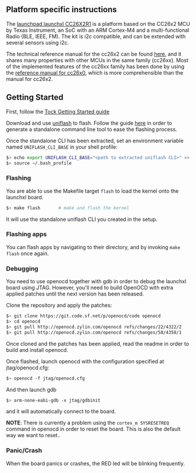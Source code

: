 ## Platform specific instructions
The [launchpad launchxl CC26X2R1](http://www.ti.com/tool/LAUNCHXL-CC26X2R1) is a platform based on the CC26x2 MCU by Texas Instrument, an SoC with an ARM Cortex-M4 and a multi-functional Radio (BLE, IEEE, FM). The kit is i2c compatible, and can be extended with several sensors using i2c.

The technical reference manual for the cc26x2 can be found [here](http://www.ti.com/lit/ug/swcu185/swcu185.pdf), and it shares many properties with other MCUs in the same family (cc26xx). Most of the implemented features of the cc26xx family has been done by using the [reference manual for cc26x0](http://www.ti.com/lit/ug/swcu117h/swcu117h.pdf), which is more comprehensible than the manual for cc26x2.

## Getting Started
First, follow the [Tock Getting Started guide](../../doc/Getting_Started.md)

Download and use [uniflash](http://processors.wiki.ti.com/index.php/Category:CCS_UniFlash) to flash. Follow the guide
[here](http://processors.wiki.ti.com/index.php/UniFlash_v4_Quick_Guide#Standalone_Command_line_tool) in order to generate a standalone command line tool to ease the flashing process.

Once the standalone CLI has been extracted, set an environment variable named `UNIFLASH_CLI_BASE` in your shell profile:

```bash
$> echo export UNIFLASH_CLI_BASE="<path to extracted uniflash CLI>" >> ~/.bash_profile
$> source ~/.bash_profile
```


### Flashing
You are able to use the Makefile target `flash` to load the kernel onto the launchxl board.

```bash
$> make flash       # make and flash the kernel
```

It will use the standalone uniflash CLI you created in the setup.


### Flashing apps
You can flash apps by navigating to their directory, and by invoking `make flash` once again.


### Debugging
You need to use openocd together with gdb in order to debug the launchxl board using JTAG. However, you'll need to build OpenOCD with extra applied patches until the next version has been released. 

Clone the repository and apply the patches:

```bash
$> git clone https://git.code.sf.net/p/openocd/code openocd 
$> cd openocd
$> git pull http://openocd.zylin.com/openocd refs/changes/22/4322/2 
$> git pull http://openocd.zylin.com/openocd refs/changes/58/4358/1
```

Once cloned and the patches has been applied, read the readme in order to build and install openocd.

Once flashed, launch openocd with the configuration specified at jtag/openocd.cfg:

```bash
$> openocd -f jtag/openocd.cfg
```

And then launch gdb

```bash
$> arm-none-eabi-gdb -x jtag/gdbinit
```

and it will automatically connect to the board.

**NOTE**: There is currently a problem using the `cortex_m SYSRESETREQ` command in openocd in order to reset the board. This is also the default way we want to reset..


### Panic/Crash
When the board panics or crashes, the RED led will be blinking frequently.
